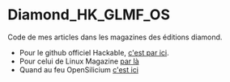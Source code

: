 # Diamond_HK_GLMF_OS
Code de mes articles dans les magazines des éditions diamond.

* Pour le github officiel Hackable, [c'est par ici](https://github.com/Hackable-magazine).
* Pour celui de Linux Magazine [par là](https://github.com/GLMF)
* Quand au feu OpenSilicium [c'est ici](https://github.com/OpenSilicium)
